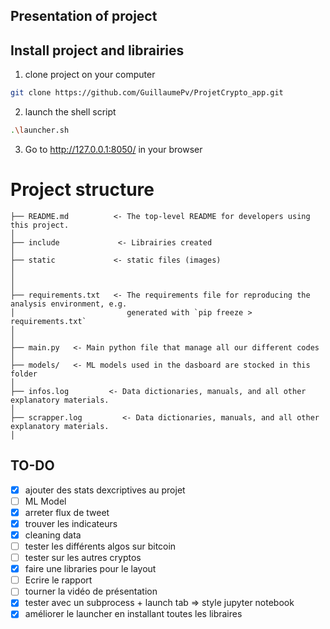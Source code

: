 ## Presentation of project

## Install project and librairies

1) clone project on your computer

```bash
git clone https://github.com/GuillaumePv/ProjetCrypto_app.git
```
2) launch the shell script

```bash
.\launcher.sh
```

3) Go to http://127.0.0.1:8050/ in your browser

# Project structure

```
├── README.md          <- The top-level README for developers using this project.
│
├── include             <- Librairies created
│
├── static             <- static files (images)                     
│
│
│
├── requirements.txt   <- The requirements file for reproducing the analysis environment, e.g.
│                         generated with `pip freeze > requirements.txt`
│   
│   
├── main.py   <- Main python file that manage all our different codes
│
├── models/   <- ML models used in the dasboard are stocked in this folder     
│
├── infos.log         <- Data dictionaries, manuals, and all other explanatory materials.
│
├── scrapper.log         <- Data dictionaries, manuals, and all other explanatory materials.
│
```

## TO-DO
- [x] ajouter des stats dexcriptives au projet
- [ ] ML Model 
- [x] arreter flux de tweet
- [x] trouver les indicateurs
- [x] cleaning data
- [ ] tester les différents algos sur bitcoin
- [ ] tester sur les autres cryptos
- [x] faire une libraries pour le layout
- [ ] Ecrire le rapport
- [ ] tourner la vidéo de présentation
- [x] tester avec un subprocess + launch tab => style jupyter notebook
- [x] améliorer le launcher en installant toutes les libraires
